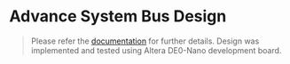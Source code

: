 # Advance System Bus Design
> Please refer the [documentation](https://github.com/SandaruJayawardana/advance-system-bus/blob/main/System_Bus_Report.pdf) for further details. Design was implemented and tested using Altera DE0-Nano development board.
